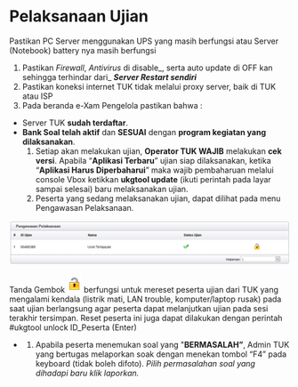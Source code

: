 # Pelaksanaan Ujian

Pastikan PC Server menggunakan UPS yang masih berfungsi atau Server \(Notebook\) battery nya masih berfungsi

1. Pastikan _Firewall_, _Antivirus_ di disable_, serta auto update di OFF kan sehingga terhindar dari_ _**Server Restart sendiri**_
2. Pastikan koneksi internet TUK tidak melalui proxy server, baik di TUK atau ISP
3. Pada beranda e-Xam Pengelola pastikan bahwa :

* Server TUK **sudah terdaftar**.
* **Bank Soal telah aktif** dan **SESUAI** dengan **program kegiatan yang dilaksanakan**.
  1. Setiap akan melakukan ujian, **Operator TUK WAJIB** melakukan **cek versi**. Apabila “**Aplikasi Terbaru**” ujian siap dilaksanakan, ketika “**Aplikasi Harus Diperbaharui**” maka wajib pembaharuan melalui console Vbox ketikkan **ukgtool update** \(ikuti perintah pada layar sampai selesai\) baru melaksanakan ujian.
  2. Peserta yang sedang melaksanakan ujian, dapat dilihat pada menu Pengawasan Pelaksanaan.

![](.gitbook/assets/0%20%281%29.png)

Tanda Gembok ![C:\Users\Damita\Desktop\2016-07-23\_093816.jpg](.gitbook/assets/1.jpeg) berfungsi untuk mereset peserta ujian dari TUK yang mengalami kendala \(listrik mati, LAN trouble, komputer/laptop rusak\) pada saat ujian berlangsung agar peserta dapat melanjutkan ujian pada sesi terakhir tersimpan. Reset peserta ini juga dapat dilakukan dengan perintah \#ukgtool unlock ID\_Peserta \(Enter\)

* 1. Apabila peserta menemukan soal yang "**BERMASALAH”**, Admin TUK yang bertugas melaporkan soak dengan menekan tombol “F4” pada keyboard \(tidak boleh difoto\). _Pilih permasalahan soal yang dihadapi baru klik laporkan._

